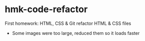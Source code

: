 # hmk-code-refactor
First homework: HTML, CSS &amp; Git
refactor HTML & CSS files
- Some images were too large, reduced them so it loads faster